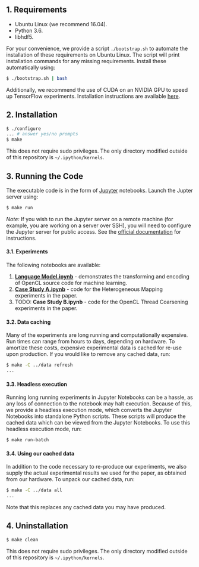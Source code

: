 ## 1. Requirements

* Ubuntu Linux (we recommend 16.04).
* Python 3.6.
* libhdf5.

For your convenience, we provide a script `./bootstrap.sh` to automate the
installation of these requirements on Ubuntu Linux. The script will print
installation commands for any missing requirements. Install these automatically
using:

```sh
$ ./bootstrap.sh | bash
```

Additionally, we recommend the use of CUDA on an NVIDIA GPU to speed up TensorFlow experiments. Installation instructions are available [here](https://www.tensorflow.org/install/install_linux#nvidia_requirements_to_run_tensorflow_with_gpu_support).

## 2. Installation

```sh
$ ./configure
... # answer yes/no prompts
$ make
```

This does not require sudo privileges. The only directory modified outside of this repository is `~/.ipython/kernels`.

## 3. Running the Code

The executable code is in the form of [Jupyter](https://jupyter.readthedocs.io/en/latest/index.html) notebooks. Launch the Jupter server using:

```sh
$ make run
```

*Note:* If you wish to run the Jupyter server on a remote machine (for example,
you are working on a server over SSH), you will need to configure the Jupyter
server for public access. See the
[official documentation](https://jupyter-notebook.readthedocs.io/en/latest/public_server.html#running-a-public-notebook-server)
for instructions.

#### 3.1. Experiments

The following notebooks are available:

1. **[Language Model.ipynb](Language%20Model.ipynb)** - demonstrates the transforming and encoding of OpenCL source code for machine learning.
2. **[Case Study A.ipynb](Case%20Study%20A.ipynb)** - code for the Heterogeneous Mapping experiments in the paper.
3. TODO: **Case Study B.ipynb** - code for the OpenCL Thread Coarsening experiments in the paper.

#### 3.2. Data caching

Many of the experiments are long running and computationally expensive. Run times can range from hours to days, depending on hardware. To amortize these costs, expensive experimental data is cached for re-use upon production. If you would like to remove any cached data, run:

```sh
$ make -C ../data refresh
...
```

#### 3.3. Headless execution

Running long running experiments in Jupyter Notebooks can be a hassle, as any loss of connection to the notebook may halt execution. Because of this, we provide a headless execution mode, which converts the Jupyter Notebooks into standalone Python scripts. These scripts will produce the cached data which can be viewed from the Jupyter Notebooks. To use this headless execution mode, run:

```sh
$ make run-batch
```

#### 3.4. Using our cached data

In addition to the code necessary to re-produce our experiments, we also supply the actual experimental results we used for the paper, as obtained from our hardware. To unpack our cached data, run:

```sh
$ make -C ../data all
...
```

Note that this replaces any cached data you may have produced.

## 4. Uninstallation

```sh
$ make clean
```

This does not require sudo privileges. The only directory modified outside of this repository is `~/.ipython/kernels`.
